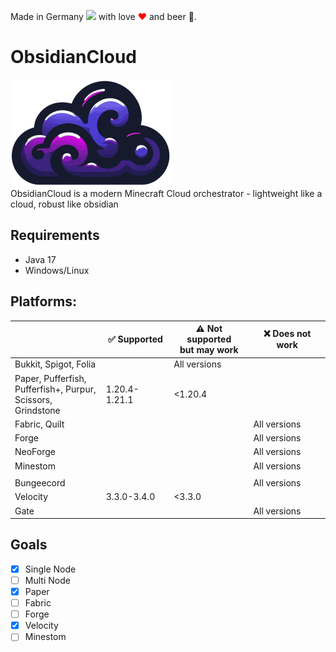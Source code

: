 Made in Germany <img src="https://upload.wikimedia.org/wikipedia/commons/thumb/b/ba/Flag_of_Germany.svg/2560px-Flag_of_Germany.svg.png" width="20"> with love <font color="red">❤</font> and beer 🍺.


# ObsidianCloud
<img src="icon.png" alt="ObsidianCloud Icon"><br>
ObsidianCloud is a modern Minecraft Cloud orchestrator - lightweight like a cloud, robust like obsidian


## Requirements
- Java 17
- Windows/Linux

## Platforms:
||✅ Supported|⚠ Not supported <br>but may work|❌ Does not work|
|-|-|-|-|
|Bukkit, Spigot, Folia||All versions||
|Paper, Pufferfish,<br>Pufferfish+, Purpur,<br>Scissors, Grindstone|1.20.4-1.21.1|<1.20.4||
|Fabric, Quilt|||All versions|
|Forge|||All versions|
|NeoForge|||All versions|
|Minestom|||All versions|
|||||
|Bungeecord|||All versions|
|Velocity|3.3.0-3.4.0|<3.3.0||
|Gate|||All versions|


## Goals
- [x] Single Node
- [ ] Multi Node
- [x] Paper
- [ ] Fabric
- [ ] Forge
- [x] Velocity
- [ ] Minestom
